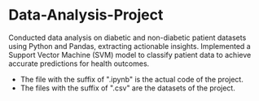 # Data-Analysis-Project
Conducted data analysis on diabetic and non-diabetic patient datasets using Python and Pandas, extracting actionable insights.
Implemented a Support Vector Machine (SVM) model to classify patient data to achieve accurate predictions for health outcomes.

- The file with the suffix of ".ipynb" is the actual code of the project.
- The files with the suffix of ".csv" are the datasets of the project.
